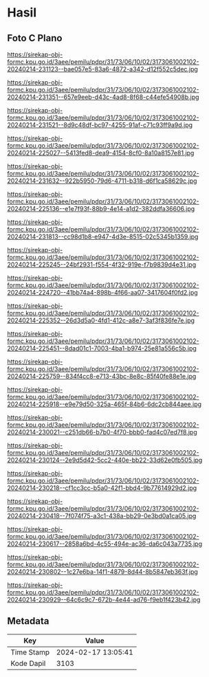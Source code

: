 # Hasil

## Foto C Plano

https://sirekap-obj-formc.kpu.go.id/3aee/pemilu/pdpr/31/73/06/10/02/3173061002102-20240214-231123--bae057e5-83a6-4872-a342-d12f552c5dec.jpg

https://sirekap-obj-formc.kpu.go.id/3aee/pemilu/pdpr/31/73/06/10/02/3173061002102-20240214-231351--657e9eeb-d43c-4ad8-8f68-c44efe54908b.jpg

https://sirekap-obj-formc.kpu.go.id/3aee/pemilu/pdpr/31/73/06/10/02/3173061002102-20240214-231521--8d9c48df-bc97-4255-91af-c71c93ff9a9d.jpg

https://sirekap-obj-formc.kpu.go.id/3aee/pemilu/pdpr/31/73/06/10/02/3173061002102-20240214-225027--5413fed8-dea9-4154-8cf0-8a10a8157e81.jpg

https://sirekap-obj-formc.kpu.go.id/3aee/pemilu/pdpr/31/73/06/10/02/3173061002102-20240214-231632--922b5950-79d6-4711-b318-d6f1ca58629c.jpg

https://sirekap-obj-formc.kpu.go.id/3aee/pemilu/pdpr/31/73/06/10/02/3173061002102-20240214-225136--e1e7f93f-88b9-4e14-a1d2-382ddfa36606.jpg

https://sirekap-obj-formc.kpu.go.id/3aee/pemilu/pdpr/31/73/06/10/02/3173061002102-20240214-231813--cc98d1b8-e947-4d3e-8515-02c5345b1359.jpg

https://sirekap-obj-formc.kpu.go.id/3aee/pemilu/pdpr/31/73/06/10/02/3173061002102-20240214-225245--24bf2931-f554-4f32-919e-f7b9839d4e31.jpg

https://sirekap-obj-formc.kpu.go.id/3aee/pemilu/pdpr/31/73/06/10/02/3173061002102-20240214-224720--41bb74a4-898b-4f66-aa07-3417604f0fd2.jpg

https://sirekap-obj-formc.kpu.go.id/3aee/pemilu/pdpr/31/73/06/10/02/3173061002102-20240214-225352--26d3d5a0-4fd1-412c-a8e7-3af3f836fe7e.jpg

https://sirekap-obj-formc.kpu.go.id/3aee/pemilu/pdpr/31/73/06/10/02/3173061002102-20240214-225451--8dad01c1-7003-4ba1-b974-25e81a556c5b.jpg

https://sirekap-obj-formc.kpu.go.id/3aee/pemilu/pdpr/31/73/06/10/02/3173061002102-20240214-225759--834f4cc8-e713-43bc-8e8c-85f40fe88e1e.jpg

https://sirekap-obj-formc.kpu.go.id/3aee/pemilu/pdpr/31/73/06/10/02/3173061002102-20240214-225918--e9e79d50-325a-465f-84b6-6dc2cb844aee.jpg

https://sirekap-obj-formc.kpu.go.id/3aee/pemilu/pdpr/31/73/06/10/02/3173061002102-20240214-230021--c251db66-b7b0-4f70-bbb0-fad4c07ed7f8.jpg

https://sirekap-obj-formc.kpu.go.id/3aee/pemilu/pdpr/31/73/06/10/02/3173061002102-20240214-230124--2e9d5d42-5cc2-440e-bb22-33d62e0fb505.jpg

https://sirekap-obj-formc.kpu.go.id/3aee/pemilu/pdpr/31/73/06/10/02/3173061002102-20240214-230218--cf1cc3cc-b5a0-42f1-bbd4-9b77614929d2.jpg

https://sirekap-obj-formc.kpu.go.id/3aee/pemilu/pdpr/31/73/06/10/02/3173061002102-20240214-230418--7f074f75-a3c1-438a-bb29-0e3bd0a1ca05.jpg

https://sirekap-obj-formc.kpu.go.id/3aee/pemilu/pdpr/31/73/06/10/02/3173061002102-20240214-230617--2858a6bd-4c55-494e-ac36-da6c043a7735.jpg

https://sirekap-obj-formc.kpu.go.id/3aee/pemilu/pdpr/31/73/06/10/02/3173061002102-20240214-230802--1c27e6ba-14f1-4879-8d44-8b5847eb363f.jpg

https://sirekap-obj-formc.kpu.go.id/3aee/pemilu/pdpr/31/73/06/10/02/3173061002102-20240214-230929--64c6c9c7-672b-4e44-ad76-f9eb1f423b42.jpg


## Metadata

| Key        | Value               |
| ---------- | ------------------- |
| Time Stamp | 2024-02-17 13:05:41 |
| Kode Dapil | 3103                |



